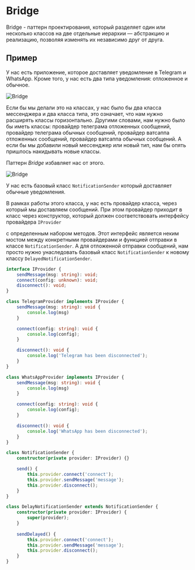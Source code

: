 # Bridge

Bridge - паттерн проектирования, который разделяет один или несколько классов на две отдельные иерархии — абстракцию и реализацию, позволяя изменять их независимо друг от друга.

## Пример

У нас есть приложение, которое доставляет уведомление в Telegram и WhatsApp. Кроме того, у нас есть два типа уведомления: отложенное и обычное.

![Bridge](bridge1.png)

Если бы мы делали это на классах, у нас было бы два класса мессенджера и два класса типа, это означает, что нам нужно расширять классы горизонтально. Другими словами, нам нужно было бы иметь классы: провайдер телеграма отложенных сообщений, провайдер телеграма обычных сообщений, провайдер ватсаппа отложенных сообщений, провайдер ватсаппа обычных сообщений. А если бы мы добавили новый мессенджер или новый тип, нам бы опять пришлось накидывать новые классы.

Паттерн _Bridge_ избавляет нас от этого.

![Bridge](bridge2.png)

У нас есть базовый класс `NotificationSender` который доставляет обычные уведомления.

В рамках работы этого класса, у нас есть провайдер класса, через который мы доставляем сообщений. При этом провайдер приходит в класс через конструктор, который должен соответствовать интерфейсу провайдера `IProvider`

с определенным набором методов. Этот интерфейс является неким мостом между конкретными провайдерами и функцией отправки в классе `NotificationSender`. А для отложенной отправки сообщений, нам просто нужно унаследовать базовый класс `NotificationSender` к новому классу `DelayedNotificationSender`.

```ts
interface IProvider {
	sendMessage(msg: string): void;
	connect(config: unknown): void;
	disconnect(): void;
}

class TelegramProvider implements IProvider {
	sendMessage(msg: string): void {
		console.log(msg)
	}

	connect(config: string): void {
		console.log(config);
	}

	disconnect(): void {
		console.log('Telegram has been disconnected');
	}
}

class WhatsAppProvider implements IProvider {
	sendMessage(msg: string): void {
		console.log(msg)
	}

	connect(config: string): void {
		console.log(config);
	}

	disconnect(): void {
		console.log('WhatsApp has been disconnected');
	}
}

class NotificationSender {
	constructor(private provider: IProvider) {}

	send() {
		this.provider.connect('connect');
		this.provider.sendMessage('message');
		this.provider.disconnect();
	}
}

class DelayNotificationSender extends NotificationSender {
	constructor(private provider: IProvider) {
		super(provider);
	}
	
	sendDelayed() {
		this.provider.connect('connect');
		this.provider.sendMessage('message');
		this.provider.disconnect();
	}
}
```